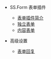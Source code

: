 * SS.Form 表单插件

  * [表单插件简介](README.md)
  * [独立表单](individualForm.md)
  * [内容表单](contentForm.md)  

* 高级设置

  * [表单回复](reply.md)